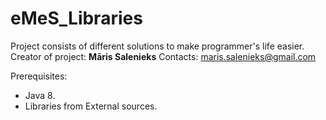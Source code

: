 # eMeS_Libraries
Project consists of different solutions to make programmer's life easier.
Creator of project: **Māris Salenieks**
Contacts: maris.salenieks@gmail.com

Prerequisites:
* Java 8.
* Libraries from External sources.
